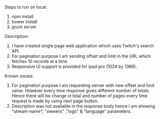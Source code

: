 Steps to run on local:
1. npm install
2. bower install 
3. grunt server

Description:
1. I have created single page web application which uses Twitch's search API.
2. For pagination purpose I am sending offset and limit in the URL which fetches 10 records at a time.
3. Responsive UI support is provided for ipad pro (1024 by 1366).

Known issues:
1. For pagination purpose I am requesting server with new offset and limit value. However every time response
gives different number of totals. Hence there will be change in total and number of pages every time request
is made by using next page button.
2. Description was not available in the response body hence I am showing "stream-name", "viewers" ,"logo" & "language" parameters.
